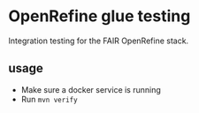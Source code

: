 # OpenRefine glue testing
Integration testing for the FAIR OpenRefine stack.

## usage
- Make sure a docker service is running
- Run `mvn verify`